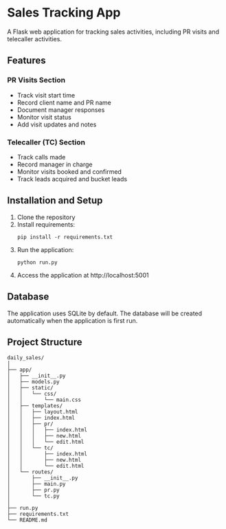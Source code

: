 # Sales Tracking App

A Flask web application for tracking sales activities, including PR visits and telecaller activities.

## Features

### PR Visits Section
- Track visit start time
- Record client name and PR name
- Document manager responses
- Monitor visit status
- Add visit updates and notes

### Telecaller (TC) Section
- Track calls made
- Record manager in charge
- Monitor visits booked and confirmed
- Track leads acquired and bucket leads

## Installation and Setup

1. Clone the repository
2. Install requirements:
   ```
   pip install -r requirements.txt
   ```
3. Run the application:
   ```
   python run.py
   ```
4. Access the application at http://localhost:5001

## Database

The application uses SQLite by default. The database will be created automatically when the application is first run.

## Project Structure

```
daily_sales/
│
├── app/
│   ├── __init__.py
│   ├── models.py
│   ├── static/
│   │   └── css/
│   │       └── main.css
│   ├── templates/
│   │   ├── layout.html
│   │   ├── index.html
│   │   ├── pr/
│   │   │   ├── index.html
│   │   │   ├── new.html
│   │   │   └── edit.html
│   │   └── tc/
│   │       ├── index.html
│   │       ├── new.html
│   │       └── edit.html
│   └── routes/
│       ├── __init__.py
│       ├── main.py
│       ├── pr.py
│       └── tc.py
│
├── run.py
├── requirements.txt
└── README.md
```